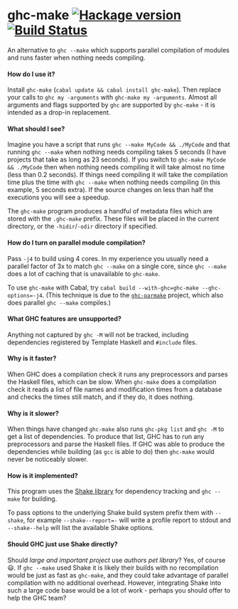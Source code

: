 # ghc-make [![Hackage version](https://img.shields.io/hackage/v/ghc-make.svg?style=flat)](https://hackage.haskell.org/package/ghc-make) [![Build Status](https://img.shields.io/travis/ndmitchell/ghc-make.svg?style=flat)](https://travis-ci.org/ndmitchell/ghc-make)

An alternative to `ghc --make` which supports parallel compilation of modules and runs faster when nothing needs compiling.

#### How do I use it?

Install `ghc-make` (`cabal update && cabal install ghc-make`). Then replace your calls to `ghc my -arguments` with `ghc-make my -arguments`. Almost all arguments and flags supported by `ghc` are supported by `ghc-make` - it is intended as a drop-in replacement.

#### What should I see?

Imagine you have a script that runs `ghc --make MyCode && ./MyCode` and that running `ghc --make` when nothing needs compiling takes 5 seconds (I have projects that take as long as 23 seconds). If you switch to `ghc-make MyCode && ./MyCode` then when nothing needs compiling it will take almost no time (less than 0.2 seconds). If things need compiling it will take the compilation time plus the time with `ghc --make` when nothing needs compiling (in this example, 5 seconds extra). If the source changes on less than half the executions you will see a speedup.

The `ghc-make` program produces a handful of metadata files which are stored with the `.ghc-make` prefix. These files will be placed in the current directory, or the `-hidir`/`-odir` directory if specified.

#### How do I turn on parallel module compilation?

Pass `-j4` to build using 4 cores. In my experience you usually need a parallel factor of 3x to match `ghc --make` on a single core, since `ghc --make` does a lot of caching that is unavailable to `ghc-make`.

To use `ghc-make` with Cabal, try `cabal build --with-ghc=ghc-make --ghc-options=-j4`. (This technique is due to the [`ghc-parmake`](https://github.com/23Skidoo/ghc-parmake) project, which also does parallel `ghc --make` compiles.)

#### What GHC features are unsupported?

Anything not captured by `ghc -M` will not be tracked, including dependencies registered by Template Haskell and `#include` files.

#### Why is it faster?

When GHC does a compilation check it runs any preprocessors and parses the Haskell files, which can be slow. When `ghc-make` does a compilation check it reads a list of file names and modification times from a database and checks the times still match, and if they do, it does nothing.

#### Why is it slower?

When things have changed `ghc-make` also runs `ghc-pkg list` and `ghc -M` to get a list of dependencies. To produce that list, GHC has to run any preprocessors and parse the Haskell files. If GHC was able to produce the dependencies while building (as `gcc` is able to do) then `ghc-make` would never be noticeably slower.

#### How is it implemented?

This program uses the [Shake library](https://github.com/ndmitchell/shake#readme) for dependency tracking and `ghc --make` for building.

To pass options to the underlying Shake build system prefix them with `--shake`, for example `--shake--report=-` will write a profile report to stdout and `--shake--help` will list the available Shake options.

#### Should GHC just use Shake directly?

Should _large and important project_ use _authors pet library_? Yes, of course :smiley:. If `ghc --make` used Shake it is likely their builds with no recompilation would be just as fast as `ghc-make`, and they could take advantage of parallel compilation with no additional overhead. However, integrating Shake into such a large code base would be a lot of work - perhaps you should offer to help the GHC team?
